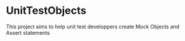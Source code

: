 # UnitTestObjects
This project aims to help unit test developpers create Mock Objects and Assert statements
